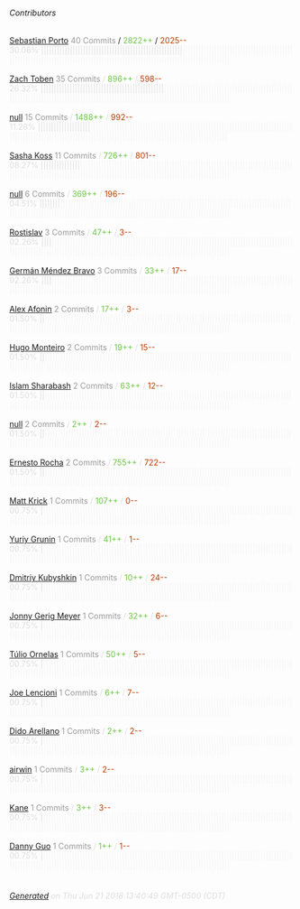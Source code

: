 ###### Contributors
[Sebastian Porto](https://github.com/sporto)
<font color="#999">40 Commits</font> / <font color="#6cc644">2822++</font> / <font color="#bd3c00"> 2025--</font>
<font color="#dedede">30.08%&nbsp;<font color="#dedede">||||||||||||||||||||||||||||||||||||||||||||||||||||||</font><font color="#f4f4f4">||||||||||||||||||||||||||||||||||||||||||||||||||||||||||||||||||||||||||||||||||||||||||||||||||||||||||||||||||||||||||||||</font><br><br>
[Zach Toben](https://github.com/ztoben)
<font color="#999">35 Commits</font> / <font color="#6cc644">896++</font> / <font color="#bd3c00"> 598--</font>
<font color="#dedede">26.32%&nbsp;<font color="#dedede">|||||||||||||||||||||||||||||||||||||||||||||||</font><font color="#f4f4f4">|||||||||||||||||||||||||||||||||||||||||||||||||||||||||||||||||||||||||||||||||||||||||||||||||||||||||||||||||||||||||||||||||||||</font><br><br>
[null](https://github.com/ju1ius)
<font color="#999">15 Commits</font> / <font color="#6cc644">1488++</font> / <font color="#bd3c00"> 992--</font>
<font color="#dedede">11.28%&nbsp;<font color="#dedede">||||||||||||||||||||</font><font color="#f4f4f4">||||||||||||||||||||||||||||||||||||||||||||||||||||||||||||||||||||||||||||||||||||||||||||||||||||||||||||||||||||||||||||||||||||||||||||||||||||||||||||||||</font><br><br>
[Sasha Koss](https://github.com/kossnocorp)
<font color="#999">11 Commits</font> / <font color="#6cc644">726++</font> / <font color="#bd3c00"> 801--</font>
<font color="#dedede">08.27%&nbsp;<font color="#dedede">|||||||||||||||</font><font color="#f4f4f4">|||||||||||||||||||||||||||||||||||||||||||||||||||||||||||||||||||||||||||||||||||||||||||||||||||||||||||||||||||||||||||||||||||||||||||||||||||||||||||||||||||||</font><br><br>
[null](https://github.com/dimchez)
<font color="#999">6 Commits</font> / <font color="#6cc644">369++</font> / <font color="#bd3c00"> 196--</font>
<font color="#dedede">04.51%&nbsp;<font color="#dedede">||||||||</font><font color="#f4f4f4">||||||||||||||||||||||||||||||||||||||||||||||||||||||||||||||||||||||||||||||||||||||||||||||||||||||||||||||||||||||||||||||||||||||||||||||||||||||||||||||||||||||||||||</font><br><br>
[Rostislav](https://github.com/galkinrost)
<font color="#999">3 Commits</font> / <font color="#6cc644">47++</font> / <font color="#bd3c00"> 3--</font>
<font color="#dedede">02.26%&nbsp;<font color="#dedede">||||</font><font color="#f4f4f4">||||||||||||||||||||||||||||||||||||||||||||||||||||||||||||||||||||||||||||||||||||||||||||||||||||||||||||||||||||||||||||||||||||||||||||||||||||||||||||||||||||||||||||||||</font><br><br>
[Germán Méndez Bravo](https://github.com/Kronuz)
<font color="#999">3 Commits</font> / <font color="#6cc644">33++</font> / <font color="#bd3c00"> 17--</font>
<font color="#dedede">02.26%&nbsp;<font color="#dedede">||||</font><font color="#f4f4f4">||||||||||||||||||||||||||||||||||||||||||||||||||||||||||||||||||||||||||||||||||||||||||||||||||||||||||||||||||||||||||||||||||||||||||||||||||||||||||||||||||||||||||||||||</font><br><br>
[Alex Afonin](https://github.com/Tuch)
<font color="#999">2 Commits</font> / <font color="#6cc644">17++</font> / <font color="#bd3c00"> 3--</font>
<font color="#dedede">01.50%&nbsp;<font color="#dedede">||</font><font color="#f4f4f4">||||||||||||||||||||||||||||||||||||||||||||||||||||||||||||||||||||||||||||||||||||||||||||||||||||||||||||||||||||||||||||||||||||||||||||||||||||||||||||||||||||||||||||||||||</font><br><br>
[Hugo Monteiro](https://github.com/monteiro)
<font color="#999">2 Commits</font> / <font color="#6cc644">19++</font> / <font color="#bd3c00"> 15--</font>
<font color="#dedede">01.50%&nbsp;<font color="#dedede">||</font><font color="#f4f4f4">||||||||||||||||||||||||||||||||||||||||||||||||||||||||||||||||||||||||||||||||||||||||||||||||||||||||||||||||||||||||||||||||||||||||||||||||||||||||||||||||||||||||||||||||||</font><br><br>
[Islam Sharabash](https://github.com/ibash)
<font color="#999">2 Commits</font> / <font color="#6cc644">63++</font> / <font color="#bd3c00"> 12--</font>
<font color="#dedede">01.50%&nbsp;<font color="#dedede">||</font><font color="#f4f4f4">||||||||||||||||||||||||||||||||||||||||||||||||||||||||||||||||||||||||||||||||||||||||||||||||||||||||||||||||||||||||||||||||||||||||||||||||||||||||||||||||||||||||||||||||||</font><br><br>
[null](https://github.com/apps/greenkeeper)
<font color="#999">2 Commits</font> / <font color="#6cc644">2++</font> / <font color="#bd3c00"> 2--</font>
<font color="#dedede">01.50%&nbsp;<font color="#dedede">||</font><font color="#f4f4f4">||||||||||||||||||||||||||||||||||||||||||||||||||||||||||||||||||||||||||||||||||||||||||||||||||||||||||||||||||||||||||||||||||||||||||||||||||||||||||||||||||||||||||||||||||</font><br><br>
[Ernesto Rocha](https://github.com/ernestorocha)
<font color="#999">2 Commits</font> / <font color="#6cc644">755++</font> / <font color="#bd3c00"> 722--</font>
<font color="#dedede">01.50%&nbsp;<font color="#dedede">||</font><font color="#f4f4f4">||||||||||||||||||||||||||||||||||||||||||||||||||||||||||||||||||||||||||||||||||||||||||||||||||||||||||||||||||||||||||||||||||||||||||||||||||||||||||||||||||||||||||||||||||</font><br><br>
[Matt Krick](https://github.com/mattkrick)
<font color="#999">1 Commits</font> / <font color="#6cc644">107++</font> / <font color="#bd3c00"> 0--</font>
<font color="#dedede">00.75%&nbsp;<font color="#dedede">|</font><font color="#f4f4f4">|||||||||||||||||||||||||||||||||||||||||||||||||||||||||||||||||||||||||||||||||||||||||||||||||||||||||||||||||||||||||||||||||||||||||||||||||||||||||||||||||||||||||||||||||||</font><br><br>
[Yuriy Grunin](https://github.com/th0r)
<font color="#999">1 Commits</font> / <font color="#6cc644">41++</font> / <font color="#bd3c00"> 1--</font>
<font color="#dedede">00.75%&nbsp;<font color="#dedede">|</font><font color="#f4f4f4">|||||||||||||||||||||||||||||||||||||||||||||||||||||||||||||||||||||||||||||||||||||||||||||||||||||||||||||||||||||||||||||||||||||||||||||||||||||||||||||||||||||||||||||||||||</font><br><br>
[Dmitriy Kubyshkin](https://github.com/grassator)
<font color="#999">1 Commits</font> / <font color="#6cc644">10++</font> / <font color="#bd3c00"> 24--</font>
<font color="#dedede">00.75%&nbsp;<font color="#dedede">|</font><font color="#f4f4f4">|||||||||||||||||||||||||||||||||||||||||||||||||||||||||||||||||||||||||||||||||||||||||||||||||||||||||||||||||||||||||||||||||||||||||||||||||||||||||||||||||||||||||||||||||||</font><br><br>
[Jonny Gerig Meyer](https://github.com/jgerigmeyer)
<font color="#999">1 Commits</font> / <font color="#6cc644">32++</font> / <font color="#bd3c00"> 6--</font>
<font color="#dedede">00.75%&nbsp;<font color="#dedede">|</font><font color="#f4f4f4">|||||||||||||||||||||||||||||||||||||||||||||||||||||||||||||||||||||||||||||||||||||||||||||||||||||||||||||||||||||||||||||||||||||||||||||||||||||||||||||||||||||||||||||||||||</font><br><br>
[Túlio Ornelas](https://github.com/tulios)
<font color="#999">1 Commits</font> / <font color="#6cc644">50++</font> / <font color="#bd3c00"> 5--</font>
<font color="#dedede">00.75%&nbsp;<font color="#dedede">|</font><font color="#f4f4f4">|||||||||||||||||||||||||||||||||||||||||||||||||||||||||||||||||||||||||||||||||||||||||||||||||||||||||||||||||||||||||||||||||||||||||||||||||||||||||||||||||||||||||||||||||||</font><br><br>
[Joe Lencioni](https://github.com/lencioni)
<font color="#999">1 Commits</font> / <font color="#6cc644">6++</font> / <font color="#bd3c00"> 7--</font>
<font color="#dedede">00.75%&nbsp;<font color="#dedede">|</font><font color="#f4f4f4">|||||||||||||||||||||||||||||||||||||||||||||||||||||||||||||||||||||||||||||||||||||||||||||||||||||||||||||||||||||||||||||||||||||||||||||||||||||||||||||||||||||||||||||||||||</font><br><br>
[Dido Arellano](https://github.com/didoarellano)
<font color="#999">1 Commits</font> / <font color="#6cc644">2++</font> / <font color="#bd3c00"> 2--</font>
<font color="#dedede">00.75%&nbsp;<font color="#dedede">|</font><font color="#f4f4f4">|||||||||||||||||||||||||||||||||||||||||||||||||||||||||||||||||||||||||||||||||||||||||||||||||||||||||||||||||||||||||||||||||||||||||||||||||||||||||||||||||||||||||||||||||||</font><br><br>
[airwin](https://github.com/airwin)
<font color="#999">1 Commits</font> / <font color="#6cc644">3++</font> / <font color="#bd3c00"> 2--</font>
<font color="#dedede">00.75%&nbsp;<font color="#dedede">|</font><font color="#f4f4f4">|||||||||||||||||||||||||||||||||||||||||||||||||||||||||||||||||||||||||||||||||||||||||||||||||||||||||||||||||||||||||||||||||||||||||||||||||||||||||||||||||||||||||||||||||||</font><br><br>
[Kane](https://github.com/kane-c)
<font color="#999">1 Commits</font> / <font color="#6cc644">3++</font> / <font color="#bd3c00"> 3--</font>
<font color="#dedede">00.75%&nbsp;<font color="#dedede">|</font><font color="#f4f4f4">|||||||||||||||||||||||||||||||||||||||||||||||||||||||||||||||||||||||||||||||||||||||||||||||||||||||||||||||||||||||||||||||||||||||||||||||||||||||||||||||||||||||||||||||||||</font><br><br>
[Danny Guo](https://github.com/dguo)
<font color="#999">1 Commits</font> / <font color="#6cc644">1++</font> / <font color="#bd3c00"> 1--</font>
<font color="#dedede">00.75%&nbsp;<font color="#dedede">|</font><font color="#f4f4f4">|||||||||||||||||||||||||||||||||||||||||||||||||||||||||||||||||||||||||||||||||||||||||||||||||||||||||||||||||||||||||||||||||||||||||||||||||||||||||||||||||||||||||||||||||||</font><br><br>
###### [Generated](https://github.com/jakeleboeuf/contributor) on Thu Jun 21 2018 13:40:49 GMT-0500 (CDT)